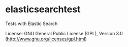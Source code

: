 elasticsearchtest
=================

Tests with Elastic Search

License: GNU General Public License (GPL), Version 3.0 (http://www.gnu.org/licenses/gpl.html)
